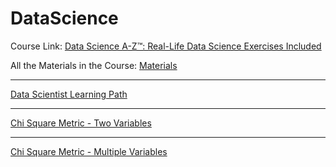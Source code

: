 # DataScience

Course Link: <a href="https://www.udemy.com/course/datascience/learn/lecture/14751190#overview" target="_blank">Data Science A-Z™: Real-Life Data Science Exercises Included</a>

All the Materials in the Course: <a href="https://www.superdatascience.com/pages/training" target="_blank">Materials</a>


<hr>

<a href="https://sdsclub.com/learning-paths/data-scientist/" target="_blank">Data Scientist Learning Path</a>


<hr>

<a href="https://www.evanmiller.org/ab-testing/chi-squared.html" target="_blank">Chi Square Metric - Two Variables</a>


<hr>

<a href="http://vassarstats.net/newcs.html" target="_blank">Chi Square Metric - Multiple Variables</a>

